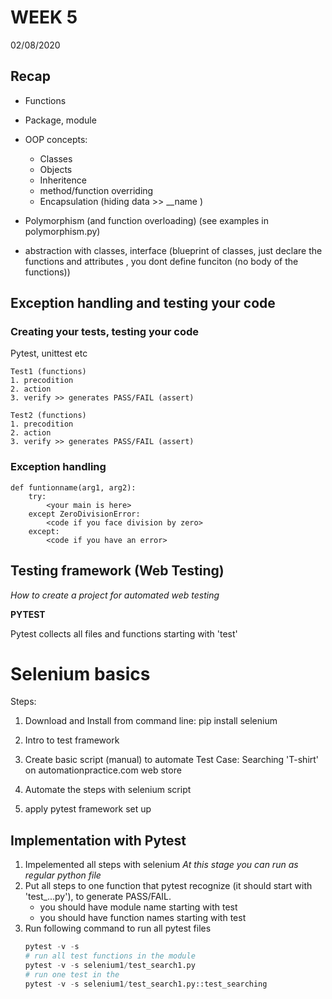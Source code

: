 # WEEK 5 
02/08/2020

## Recap
- Functions
- Package, module
- OOP concepts:
    - Classes
    - Objects
    - Inheritence
    - method/function overriding
    - Encapsulation (hiding data >> __name )

- Polymorphism (and function overloading)
    (see examples in polymorphism.py)
- abstraction 
    with classes, interface (blueprint of classes, just declare the functions and attributes , you dont define funciton (no body of the functions))

## Exception handling and testing your code

### Creating your tests, testing your code
Pytest, unittest etc

    Test1 (functions)
    1. precodition
    2. action
    3. verify >> generates PASS/FAIL (assert)

    Test2 (functions)
    1. precodition
    2. action
    3. verify >> generates PASS/FAIL (assert)


### Exception handling

    def funtionname(arg1, arg2):
        try: 
            <your main is here>
        except ZeroDivisionError:
            <code if you face division by zero>
        except:
            <code if you have an error>
   

## Testing framework (Web Testing)
*How to create a project for automated web testing*

**PYTEST**

Pytest collects all files and functions starting with 'test'

# Selenium basics

Steps:
1. Download and Install from command line:
    pip install selenium
2. Intro to test framework
3. Create basic script (manual) to automate 
    Test Case: Searching 'T-shirt' on automationpractice.com web store
    
4. Automate the steps with selenium script
5. apply pytest framework set up

## Implementation with Pytest
1. Impelemented all steps with selenium
    *At this stage you can run as regular python file*
2. Put all steps to one function that pytest recognize (it should start with 'test_...py'), to generate PASS/FAIL. 
    - you should have module name starting with test
    - you should have function names starting with test
3. Run following command to run all pytest files
    ```python
    pytest -v -s
    # run all test functions in the module
    pytest -v -s selenium1/test_search1.py
    # run one test in the 
    pytest -v -s selenium1/test_search1.py::test_searching
    ```
